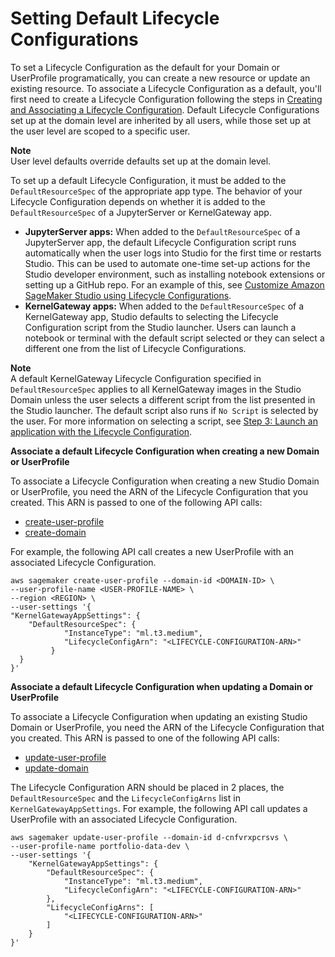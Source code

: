 # Setting Default Lifecycle Configurations<a name="studio-lcc-defaults"></a>

To set a Lifecycle Configuration as the default for your Domain or UserProfile programatically, you can create a new resource or update an existing resource\. To associate a Lifecycle Configuration as a default, you'll first need to create a Lifecycle Configuration following the steps in [Creating and Associating a Lifecycle Configuration](studio-lcc-create.md)\. Default Lifecycle Configurations set up at the domain level are inherited by all users, while those set up at the user level are scoped to a specific user\. 

**Note**  
User level defaults override defaults set up at the domain level\.

To set up a default Lifecycle Configuration, it must be added to the `DefaultResourceSpec` of the appropriate app type\. The behavior of your Lifecycle Configuration depends on whether it is added to the `DefaultResourceSpec` of a JupyterServer or KernelGateway app\. 
+ **JupyterServer apps:** When added to the `DefaultResourceSpec` of a JupyterServer app, the default Lifecycle Configuration script runs automatically when the user logs into Studio for the first time or restarts Studio\. This can be used to automate one\-time set\-up actions for the Studio developer environment, such as installing notebook extensions or setting up a GitHub repo\. For an example of this, see [Customize Amazon SageMaker Studio using Lifecycle Configurations](http://aws.amazon.com/blogs/machine-learning/customize-amazon-sagemaker-studio-using-lifecycle-configurations/)\.
+ **KernelGateway apps:** When added to the `DefaultResourceSpec` of a KernelGateway app, Studio defaults to selecting the Lifecycle Configuration script from the Studio launcher\. Users can launch a notebook or terminal with the default script selected or they can select a different one from the list of Lifecycle Configurations\.

**Note**  
A default KernelGateway Lifecycle Configuration specified in `DefaultResourceSpec` applies to all KernelGateway images in the Studio Domain unless the user selects a different script from the list presented in the Studio launcher\. The default script also runs if `No Script` is selected by the user\. For more information on selecting a script, see [Step 3: Launch an application with the Lifecycle Configuration](studio-lcc-create-console.md#studio-lcc-create-console-step3)\.

**Associate a default Lifecycle Configuration when creating a new Domain or UserProfile**

To associate a Lifecycle Configuration when creating a new Studio Domain or UserProfile, you need the ARN of the Lifecycle Configuration that you created\. This ARN is passed to one of the following API calls:
+ [create\-user\-profile](https://docs.aws.amazon.com/sagemaker/latest/APIReference/API_CreateUserProfile.html)
+ [create\-domain](https://docs.aws.amazon.com/sagemaker/latest/APIReference/API_CreateDomain.html)

For example, the following API call creates a new UserProfile with an associated Lifecycle Configuration\.

```
aws sagemaker create-user-profile --domain-id <DOMAIN-ID> \
--user-profile-name <USER-PROFILE-NAME> \
--region <REGION> \
--user-settings '{
"KernelGatewayAppSettings": {
    "DefaultResourceSpec": { 
            "InstanceType": "ml.t3.medium",
            "LifecycleConfigArn": "<LIFECYCLE-CONFIGURATION-ARN>"
         }
  }
}'
```

**Associate a default Lifecycle Configuration when updating a Domain or UserProfile**

To associate a Lifecycle Configuration when updating an existing Studio Domain or UserProfile, you need the ARN of the Lifecycle Configuration that you created\. This ARN is passed to one of the following API calls:
+ [update\-user\-profile](https://docs.aws.amazon.com/sagemaker/latest/APIReference/API_UpdateUserProfile.html)
+ [update\-domain](https://docs.aws.amazon.com/sagemaker/latest/APIReference/API_UpdateDomain.html)

The Lifecycle Configuration ARN should be placed in 2 places, the `DefaultResourceSpec` and the `LifecycleConfigArns` list in `KernelGatewayAppSettings`\. For example, the following API call updates a UserProfile with an associated Lifecycle Configuration\.

```
aws sagemaker update-user-profile --domain-id d-cnfvrxpcrsvs \
--user-profile-name portfolio-data-dev \
--user-settings '{
	"KernelGatewayAppSettings": {
		"DefaultResourceSpec": {
			"InstanceType": "ml.t3.medium",
			"LifecycleConfigArn": "<LIFECYCLE-CONFIGURATION-ARN>"
		},
		"LifecycleConfigArns": [
			"<LIFECYCLE-CONFIGURATION-ARN>"
		]
	}
}'
```
